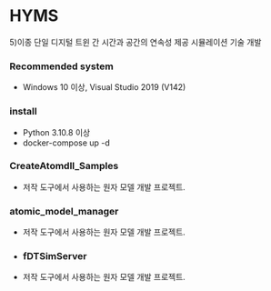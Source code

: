 # HYMS
5)이종 단일 디지털 트윈 간 시간과 공간의 연속성 제공 시뮬레이션 기술 개발

### Recommended system
* Windows 10 이상, Visual Studio 2019 (V142)

### install 
* Python 3.10.8 이상
* docker-compose up -d

### CreateAtomdll_Samples 
* 저작 도구에서 사용하는 원자 모델 개발 프로젝트.

### atomic_model_manager 
* 저작 도구에서 사용하는 원자 모델 개발 프로젝트.

* ### fDTSimServer 
* 저작 도구에서 사용하는 원자 모델 개발 프로젝트.
